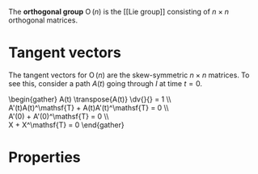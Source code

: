 The **orthogonal group** $\operatorname{O}(n)$ is the [[Lie group]] consisting of $n \times n$ orthogonal matrices.

# Tangent vectors

The tangent vectors for $\operatorname{O}(n)$ are the skew-symmetric $n \times n$ matrices. To see this, consider a path $A(t)$ going through $I$ at time $t=0$.

\begin{gather}
A(t) \transpose{A(t)} \dv{}{} = 1 \\\\\
A'(t)A(t)^\mathsf{T} + A(t)A'(t)^\mathsf{T} = 0 \\\\\
A'(0) + A'(0)^\mathsf{T} = 0 \\\\\
X + X^\mathsf{T} = 0
\end{gather}

# Properties

